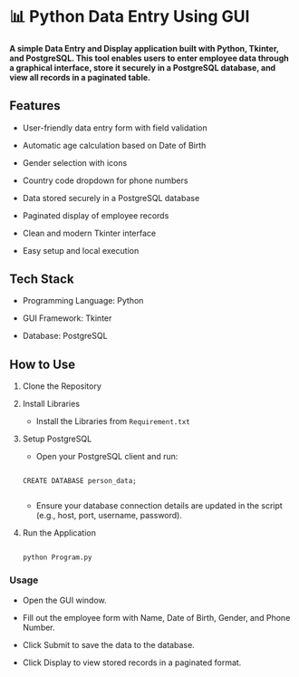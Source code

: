 # 📊 Python Data Entry Using GUI
#### A simple Data Entry and Display application built with Python, Tkinter, and PostgreSQL. This tool enables users to enter employee data through a graphical interface, store it securely in a PostgreSQL database, and view all records in a paginated table.


 ## Features
 
- User-friendly data entry form with field validation

- Automatic age calculation based on Date of Birth

- Gender selection with icons

- Country code dropdown for phone numbers

- Data stored securely in a PostgreSQL database

- Paginated display of employee records

- Clean and modern Tkinter interface

- Easy setup and local execution


## Tech Stack
- Programming Language: Python

- GUI Framework: Tkinter

- Database: PostgreSQL

## How to Use
1. Clone the Repository
2.  Install Libraries
     - Install the Libraries from ` Requirement.txt `
4.  Setup PostgreSQL
     - Open your PostgreSQL client and run:



    ```
          
    CREATE DATABASE person_data;
          
    ```
     - Ensure your database connection details are updated in the script (e.g., host, port, username, password).
6. Run the Application
   
    ```

    python Program.py

    ```
     
### Usage
-  Open the GUI window.

-  Fill out the employee form with Name, Date of Birth, Gender, and Phone Number.

-  Click Submit to save the data to the database.

-  Click Display to view stored records in a paginated format.

